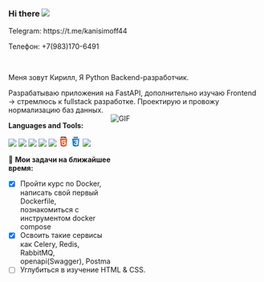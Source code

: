 ### Hi there <img src="https://media.giphy.com/media/hvRJCLFzcasrR4ia7z/giphy.gif" width="25px">

<p>Telegram: https://t.me/kanisimoff44</p>
<p>Телефон: +7(983)170-6491</p>

<br/>

<p>Меня зовут Кирилл, Я Python Backend-разработчик.</p>
Разрабатываю приложения на FastAPI, дополнительно изучаю Frontend -> стремлюсь к fullstack разработке. Проектирую и провожу нормализацию баз данных.

<br/>

<img align="right" alt="GIF" src="https://codism.io/wp-content/uploads/2019/11/Python-011.png" width="300" height="280" />
  
**Languages and Tools:**  

<code><img height="20" src="https://www.python.org/static/apple-touch-icon-144x144-precomposed.png"></code>
<code><img height="20" src="https://www.postgresql.org/media/img/about/press/elephant.png"></code>
<code><img height="20" src="https://fastapi.tiangolo.com/img/favicon.png"></code>
<code><img height="20" src="https://redis.io/wp-content/themes/wpx/assets/images/favicons/favicon.ico?v=A0mpW2gQlj"></code>
<code><img height="20" src="https://docs.celeryq.dev/en/stable/_static/celery_512.png"></code>
<code><img height="20" src="https://raw.githubusercontent.com/github/explore/80688e429a7d4ef2fca1e82350fe8e3517d3494d/topics/html/html.png"></code>
<code><img height="20" src="https://raw.githubusercontent.com/github/explore/80688e429a7d4ef2fca1e82350fe8e3517d3494d/topics/css/css.png"></code>
<code><img height="20" src="https://static.djangoproject.com/img/icon-touch.e4872c4da341.png"></code>

🚧 **Мои задачи на ближайшее время:**
<!-- TODO-IST:START -->
* [x] Пройти курс по Docker, написать свой первый Dockerfile, познакомиться с инструментом docker compose
* [x] Освоить такие сервисы как Celery, Redis, RabbitMQ, openapi(Swagger), Postma
* [ ] Углубиться в изучение HTML & CSS.
<!-- TODO-IST:END -->


